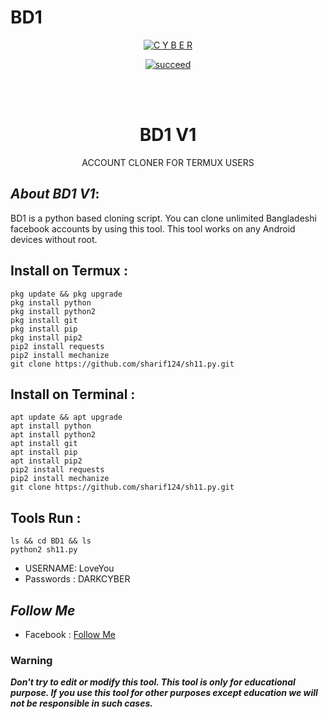 # BD1
<p align="center">
<a href="https://github.com/sharif124"><img title="C Y B E R " src="https://github-readme-stats.vercel.app/api?username=sharif124"></a>
</p>


<p align="center">
<a href="#"><img title="succeed" src="https://img.shields.io/badge/deobfuscating-succeed-green?colorB=%23017e40&style=for-the-badge"></a>
</p>
<br/><br/>

<h1 align="center">BD1 V1</h1>
<p align="center">      ACCOUNT CLONER FOR TERMUX USERS</p>

## ***About BD1 V1***:

BD1 is a python based cloning script. You can clone unlimited Bangladeshi facebook accounts by using this tool. This tool works on any Android devices without root.

## Install on Termux :
```
pkg update && pkg upgrade
pkg install python
pkg install python2
pkg install git
pkg install pip
pkg install pip2
pip2 install requests
pip2 install mechanize
git clone https://github.com/sharif124/sh11.py.git
```
## Install on Terminal :
```
apt update && apt upgrade
apt install python
apt install python2
apt install git
apt install pip
apt install pip2
pip2 install requests
pip2 install mechanize
git clone https://github.com/sharif124/sh11.py.git
```

## Tools Run :
```
ls && cd BD1 && ls
python2 sh11.py 
```

*   USERNAME: LoveYou
*   Passwords : DARKCYBER


## ***Follow Me***

* Facebook  : [Follow Me](https://www.facebook.com/sorif09)

### Warning

***Don't try to edit or modify this tool. This tool is only for educational purpose. If you use this tool for other purposes except education we will not be responsible in such cases.***
